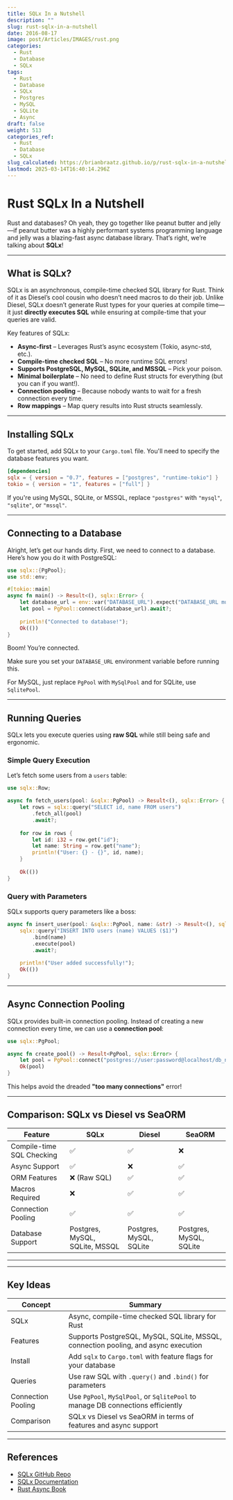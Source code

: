 ```yaml
---
title: SQLx In a Nutshell
description: ""
slug: rust-sqlx-in-a-nutshell
date: 2016-08-17
image: post/Articles/IMAGES/rust.png
categories:
  - Rust
  - Database
  - SQLx
tags:
  - Rust
  - Database
  - SQLx
  - Postgres
  - MySQL
  - SQLite
  - Async
draft: false
weight: 513
categories_ref:
  - Rust
  - Database
  - SQLx
slug_calculated: https://brianbraatz.github.io/p/rust-sqlx-in-a-nutshell
lastmod: 2025-03-14T16:40:14.296Z
---
```

# Rust SQLx In a Nutshell

Rust and databases? Oh yeah, they go together like peanut butter and jelly—if peanut butter was a highly performant systems programming language and jelly was a blazing-fast async database library. That’s right, we’re talking about **SQLx**!

<!-- So, buckle up, grab a coffee (or a Rust-themed energy drink if that exists), and let’s dive deep into **Rust SQLx**, the async database toolkit that will make you question why you ever tolerated slow and unsafe database interactions. -->

***

## What is SQLx?

SQLx is an asynchronous, compile-time checked SQL library for Rust. Think of it as Diesel’s cool cousin who doesn’t need macros to do their job. Unlike Diesel, SQLx doesn’t generate Rust types for your queries at compile time—it just **directly executes SQL** while ensuring at compile-time that your queries are valid.

Key features of SQLx:

* **Async-first** – Leverages Rust’s async ecosystem (Tokio, async-std, etc.).
* **Compile-time checked SQL** – No more runtime SQL errors!
* **Supports PostgreSQL, MySQL, SQLite, and MSSQL** – Pick your poison.
* **Minimal boilerplate** – No need to define Rust structs for everything (but you can if you want!).
* **Connection pooling** – Because nobody wants to wait for a fresh connection every time.
* **Row mappings** – Map query results into Rust structs seamlessly.

***

## Installing SQLx

To get started, add SQLx to your `Cargo.toml` file. You'll need to specify the database features you want.

```toml
[dependencies]
sqlx = { version = "0.7", features = ["postgres", "runtime-tokio"] }
tokio = { version = "1", features = ["full"] }
```

If you're using MySQL, SQLite, or MSSQL, replace `"postgres"` with `"mysql"`, `"sqlite"`, or `"mssql"`.

***

## Connecting to a Database

Alright, let’s get our hands dirty. First, we need to connect to a database. Here’s how you do it with PostgreSQL:

```rust
use sqlx::{PgPool};
use std::env;

#[tokio::main]
async fn main() -> Result<(), sqlx::Error> {
    let database_url = env::var("DATABASE_URL").expect("DATABASE_URL must be set");
    let pool = PgPool::connect(&database_url).await?;
    
    println!("Connected to database!");
    Ok(())
}
```

Boom! You’re connected.

Make sure you set your `DATABASE_URL` environment variable before running this.

For MySQL, just replace `PgPool` with `MySqlPool` and for SQLite, use `SqlitePool`.

***

## Running Queries

SQLx lets you execute queries using **raw SQL** while still being safe and ergonomic.

### Simple Query Execution

Let’s fetch some users from a `users` table:

```rust
use sqlx::Row;

async fn fetch_users(pool: &sqlx::PgPool) -> Result<(), sqlx::Error> {
    let rows = sqlx::query("SELECT id, name FROM users")
        .fetch_all(pool)
        .await?;
    
    for row in rows {
        let id: i32 = row.get("id");
        let name: String = row.get("name");
        println!("User: {} - {}", id, name);
    }
    
    Ok(())
}
```

### Query with Parameters

SQLx supports query parameters like a boss:

```rust
async fn insert_user(pool: &sqlx::PgPool, name: &str) -> Result<(), sqlx::Error> {
    sqlx::query("INSERT INTO users (name) VALUES ($1)")
        .bind(name)
        .execute(pool)
        .await?;
    
    println!("User added successfully!");
    Ok(())
}
```

***

## Async Connection Pooling

SQLx provides built-in connection pooling. Instead of creating a new connection every time, we can use a **connection pool**:

```rust
use sqlx::PgPool;

async fn create_pool() -> Result<PgPool, sqlx::Error> {
    let pool = PgPool::connect("postgres://user:password@localhost/db_name").await?;
    Ok(pool)
}
```

This helps avoid the dreaded **"too many connections"** error!

***

## Comparison: SQLx vs Diesel vs SeaORM

| Feature                   | SQLx                           | Diesel                  | SeaORM                  |
| ------------------------- | ------------------------------ | ----------------------- | ----------------------- |
| Compile-time SQL Checking | ✅                              | ✅                       | ❌                       |
| Async Support             | ✅                              | ❌                       | ✅                       |
| ORM Features              | ❌ (Raw SQL)                    | ✅                       | ✅                       |
| Macros Required           | ❌                              | ✅                       | ✅                       |
| Connection Pooling        | ✅                              | ✅                       | ✅                       |
| Database Support          | Postgres, MySQL, SQLite, MSSQL | Postgres, MySQL, SQLite | Postgres, MySQL, SQLite |

***

<!-- 
## Conclusion

SQLx is **blazing fast, async-friendly, and safer than a SQL-injection-riddled application**. If you love writing raw SQL but hate runtime errors, SQLx is **your best bet**.

So, go forth, **query confidently**, and build amazing Rust applications! -->

***

## Key Ideas

| Concept            | Summary                                                                            |
| ------------------ | ---------------------------------------------------------------------------------- |
| SQLx               | Async, compile-time checked SQL library for Rust                                   |
| Features           | Supports PostgreSQL, MySQL, SQLite, MSSQL, connection pooling, and async execution |
| Install            | Add `sqlx` to `Cargo.toml` with feature flags for your database                    |
| Queries            | Use raw SQL with `.query()` and `.bind()` for parameters                           |
| Connection Pooling | Use `PgPool`, `MySqlPool`, or `SqlitePool` to manage DB connections efficiently    |
| Comparison         | SQLx vs Diesel vs SeaORM in terms of features and async support                    |

***

## References

* [SQLx GitHub Repo](https://github.com/launchbadge/sqlx)
* [SQLx Documentation](https://docs.rs/sqlx/latest/sqlx/)
* [Rust Async Book](https://rust-lang.github.io/async-book/)
